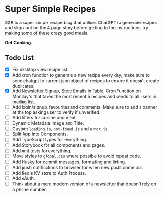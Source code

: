 # Super Simple Recipes

SSR is a super simple recipe blog that utilises ChatGPT to generate recipes and skips out on the 4 page story before getting to the instructions, try making some of these crazy good meals.

**Get Cooking.**

## Todo List

- [x] Fix desktop view recipe list.
- [x] Add cron function to generate a new recipe every day, make sure to send chatgpt to current json object of recipes to ensure it doesn't create duplicates.
- [x] Add Newsletter Signup, Store Emails in Table, Cron Function on Monday's that takes the most recent 5 recipes and sends to all users in mailing list.
- [ ] Add login/signup, favourites and comments. Make sure to add a banner at the top asking user to verify if unverified.
- [ ] Add filters for cuisine and meal.
- [ ] Dynamic Metadata Image and Title.
- [ ] Custom `loading.js`, `not-found.js` and `error.js`.
- [ ] Split App into Components.
- [ ] Add TypeScript types for everything.
- [ ] Add Storybook for all components and pages.
- [ ] Add unit tests for everything.
- [ ] Move styles to `global.css` where possible to avoid repeat code.
- [ ] Add Husky for commit messages, formatting and linting.
- [ ] Add push notifications to browser for when new posts come out.
- [ ] Add Redis KV store to Auth Process.
- [ ] Add oAuth.
- [ ] Think about a more modern version of a newsletter that doesn't rely on a phone number.
